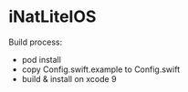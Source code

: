# iNatLiteIOS

Build process:
- pod install
- copy Config.swift.example to Config.swift
- build & install on xcode 9
